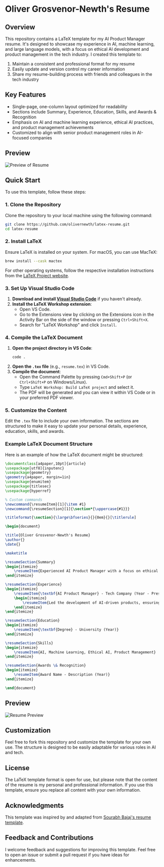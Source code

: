 # Oliver Grosvenor-Newth's Resume

## Overview

This repository contains a LaTeX template for my AI Product Manager resume. It's designed to showcase my experience in AI, machine learning, and large language models, with a focus on ethical AI development and product management in the tech industry. I created this template to:

1. Maintain a consistent and professional format for my resume
2. Easily update and version control my career information
3. Share my resume-building process with friends and colleagues in the tech industry

## Key Features

- Single-page, one-column layout optimized for readability
- Sections include Summary, Experience, Education, Skills, and Awards & Recognition
- Emphasis on AI and machine learning experience, ethical AI practices, and product management achievements
- Customized to align with senior product management roles in AI-focused companies
## Preview 
![Preview of Resume](/resume.jpg)

## Quick Start

To use this template, follow these steps:

### 1. Clone the Repository

Clone the repository to your local machine using the following command:

```sh
git clone https://github.com/olivernewth/latex-resume.git
cd latex-resume
```

### 2. Install LaTeX

Ensure LaTeX is installed on your system. For macOS, you can use MacTeX:

```sh
brew install --cask mactex
```

For other operating systems, follow the respective installation instructions from the [LaTeX Project website](https://www.latex-project.org/get/).

### 3. Set Up Visual Studio Code

1. **Download and install [Visual Studio Code](https://code.visualstudio.com/)** if you haven't already.
2. **Install the LaTeX Workshop extension**:
   - Open VS Code.
   - Go to the Extensions view by clicking on the Extensions icon in the Activity Bar on the side of the window or pressing `Ctrl+Shift+X`.
   - Search for "LaTeX Workshop" and click `Install`.

### 4. Compile the LaTeX Document

1. **Open the project directory in VS Code**:
   ```sh
   code .
   ```
2. **Open the `.tex` file** (e.g., `resume.tex`) in VS Code.
3. **Compile the document**:
   - Open the Command Palette by pressing `Cmd+Shift+P` (or `Ctrl+Shift+P` on Windows/Linux).
   - Type `LaTeX Workshop: Build LaTeX project` and select it.
   - The PDF will be generated and you can view it within VS Code or in your preferred PDF viewer.

### 5. Customize the Content

Edit the `.tex` file to include your own information. The sections are structured to make it easy to update your personal details, experience, education, skills, and awards.

### Example LaTeX Document Structure

Here is an example of how the LaTeX document might be structured:

```latex
\documentclass[a4paper,10pt]{article}
\usepackage[utf8]{inputenc}
\usepackage{geometry}
\geometry{a4paper, margin=1in}
\usepackage{enumitem}
\usepackage{titlesec}
\usepackage{hyperref}

% Custom commands
\newcommand{\resumeItem}[1]{\item #1}
\newcommand{\resumeSection}[1]{\section*{\uppercase{#1}}}

\titleformat{\section}{\large\bfseries}{}{0em}{}[\titlerule]

\begin{document}

\title{Oliver Grosvenor-Newth's Resume}
\author{}
\date{}

\maketitle

\resumeSection{Summary}
\begin{itemize}
    \resumeItem{Experienced AI Product Manager with a focus on ethical AI development and product management in the tech industry.}
\end{itemize}

\resumeSection{Experience}
\begin{itemize}
    \resumeItem{\textbf{AI Product Manager} - Tech Company (Year - Present)}
    \begin{itemize}
        \resumeItem{Led the development of AI-driven products, ensuring ethical AI practices.}
    \end{itemize}
\end{itemize}

\resumeSection{Education}
\begin{itemize}
    \resumeItem{\textbf{Degree} - University (Year)}
\end{itemize}

\resumeSection{Skills}
\begin{itemize}
    \resumeItem{AI, Machine Learning, Ethical AI, Product Management}
\end{itemize}

\resumeSection{Awards \& Recognition}
\begin{itemize}
    \resumeItem{Award Name - Description (Year)}
\end{itemize}

\end{document}
```



## Preview

![Resume Preview](/resume_preview.png)

## Customization

Feel free to fork this repository and customize the template for your own use. The structure is designed to be easily adaptable for various roles in AI and tech.

## License

The LaTeX template format is open for use, but please note that the content of the resume is my personal and professional information. If you use this template, ensure you replace all content with your own information.

## Acknowledgments

This template was inspired by and adapted from [Sourabh Bajaj's resume template](https://github.com/sb2nov/resume).

## Feedback and Contributions

I welcome feedback and suggestions for improving this template. Feel free to open an issue or submit a pull request if you have ideas for enhancements.